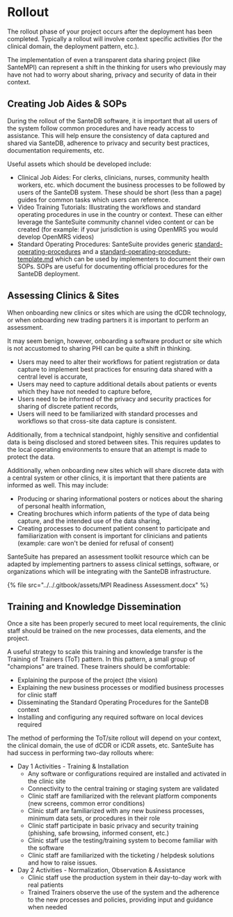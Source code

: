 # Rollout

The rollout phase of your project occurs after the deployment has been completed. Typically a rollout will involve context specific activities (for the clinical domain, the deployment pattern, etc.).&#x20;

The implementation of even a transparent data sharing project (like SanteMPI) can represent a shift in the thinking for users who previously may have not had to worry about sharing, privacy and security of data in their context.&#x20;

## Creating Job Aides & SOPs

During the rollout of the SanteDB software, it is important that all users of the system follow common procedures and have ready access to assistance. This will help ensure the consistency of data captured and shared via SanteDB, adherence to privacy and security best practices, documentation requirements, etc.

Useful assets which should be developed include:

* Clinical Job Aides: For clerks, clinicians, nurses, community health workers, etc. which document the business processes to be followed by users of the SanteDB system. These should be short (less than a page) guides for common tasks which users can reference.
* Video Training Tutorials: Illustrating the workflows and standard operating procedures in use in the country or context. These can either leverage the SanteSuite community channel video content or can be created (for example: if your jurisdiction is using OpenMRS you would develop OpenMRS videos)
* Standard Operating Procedures:  SanteSuite provides generic [standard-operating-procedures](../../operations/standard-operating-procedures/ "mention") and a [standard-operating-procedure-template.md](../../operations/standard-operating-procedures/standard-operating-procedure-template.md "mention") which can be used by implementers to document their own SOPs. SOPs are useful for documenting official procedures for the SanteDB deployment. &#x20;

## Assessing Clinics & Sites

When onboarding new clinics or sites which are using the dCDR technology, or when onboarding new trading partners it is important to perform an assessment.

It may seem benign, however, onboarding a software product or site which is not accustomed to sharing PHI can be quite a shift in thinking.&#x20;

* Users may need to alter their workflows for patient registration or data capture to implement best practices for ensuring data shared with a central level is accurate,
* Users may need to capture additional details about patients or events which they have not needed to capture before,&#x20;
* Users need to be informed of the privacy and security practices for sharing of discrete patient records,
* Users will need to be familiarized with standard processes and workflows so that cross-site data capture is consistent.

Additionally, from a technical standpoint, highly sensitive and confidential data is being disclosed and stored between sites. This requires updates to the local operating environments to ensure that an attempt is made to protect the data.&#x20;

Additionally, when onboarding new sites which will share discrete data with a central system or other clinics, it is important that there patients are informed as well. This may include:

* Producing or sharing informational posters or notices about the sharing of personal health information,
* Creating brochures which inform patients of the type of data being capture, and the intended use of the data sharing,
* Creating processes to document patient consent to participate and familiarization with consent is important for clinicians and patients (example: care won't be denied for refusal of consent)

SanteSuite has prepared an assessment toolkit resource which can be adapted by implementing partners to assess clinical settings, software, or organizations which will be integrating with the SanteDB infrastructure.

{% file src="../../.gitbook/assets/MPI Readiness Assessment.docx" %}

## Training and Knowledge Dissemination

Once a site has been properly secured to meet local requirements, the clinic staff should be trained on the new processes, data elements, and the project.&#x20;

A useful strategy to scale this training and knowledge transfer is the Training of Trainers (ToT) pattern. In this pattern, a small group of "champions" are trained. These trainers should be comfortable:

* Explaining the purpose of the project (the vision)
* Explaining the new business processes or modified business processes for clinic staff
* Disseminating the Standard Operating Procedures for the SanteDB context
* Installing and configuring any required software on local devices required

The method of performing the ToT/site rollout will depend on your context, the clinical domain, the use of dCDR or iCDR assets, etc. SanteSuite has had success in performing two-day rollouts where:

* Day 1 Activities - Training & Installation&#x20;
  * Any software or configurations required are installed and activated in the clinic site
  * Connectivity to the central training or staging system are validated
  * Clinic staff are familiarized with the relevant platform components (new screens, common error conditions)
  * Clinic staff are familiarized with any new business processes, minimum data sets, or procedures in their role
  * Clinic staff participate in basic privacy and security training (phishing, safe browsing, informed consent, etc.)
  * Clinic staff use the testing/training system to become familiar with the software
  * Clinic staff are familiarized with the ticketing / helpdesk solutions and how to raise issues.
* Day 2 Activities  - Normalization, Observation & Assistance
  * Clinic staff use the production system in their day-to-day work with real patients
  * Trained Trainers observe the use of the system and the adherence to the new processes and policies, providing input and guidance when needed

